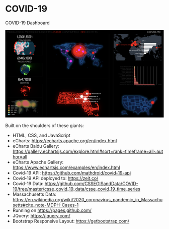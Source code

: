 # COVID-19
COVID-19 Dashboard

![COVID-19 Dashboard](screenshot/covid-19-ivancampos-2020-4-05.png)

Built on the shoulders of these giants: 
* HTML, CSS, and JavaScript
* eCharts: https://echarts.apache.org/en/index.html
* eCharts Baidu Gallery: https://gallery.echartsjs.com/explore.html#sort=rank~timeframe=all~author=all
* eCharts Apache Gallery: https://www.echartsjs.com/examples/en/index.html
* Covid-19 API: https://github.com/mathdroid/covid-19-api
* Covid-19 API deployed to: https://zeit.co/
* Covid-19 Data: https://github.com/CSSEGISandData/COVID-19/tree/master/csse_covid_19_data/csse_covid_19_time_series
* Massachusetts Data: https://en.wikipedia.org/wiki/2020_coronavirus_pandemic_in_Massachusetts#cite_note-MDPH-Cases-1
* Running on https://pages.github.com/
* JQuery: https://jquery.com/
* Bootstrap Responsive Layout: https://getbootstrap.com/ 



